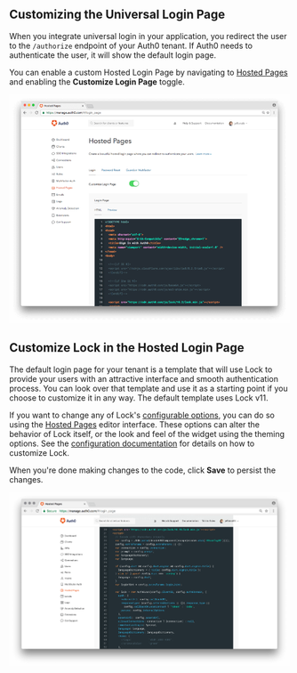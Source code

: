## Customizing the Universal Login Page

When you integrate universal login in your application, you redirect the user to the `/authorize` endpoint of your Auth0 tenant. If Auth0 needs to authenticate the user, it will show the default login page.

You can enable a custom Hosted Login Page by navigating to [Hosted Pages](${manage_url}/#/login_page) and enabling the **Customize Login Page** toggle.

![Hosted Login Page](/media/articles/hosted-pages/login.png)

## Customize Lock in the Hosted Login Page

The default login page for your tenant is a template that will use Lock to provide your users with an attractive interface and smooth authentication process. You can look over that template and use it as a starting point if you choose to customize it in any way. The default template uses Lock v11.

If you want to change any of Lock's [configurable options](/libraries/lock/customization), you can do so using the [Hosted Pages](${manage_url}/#/login_page) editor interface. These options can alter the behavior of Lock itself, or the look and feel of the widget using the theming options. See the [configuration documentation](/libraries/lock/customization) for details on how to customize Lock.

When you're done making changes to the code, click **Save** to persist the changes.

![Hosted Login Page](/media/articles/hosted-pages/hlp-lock.png)


